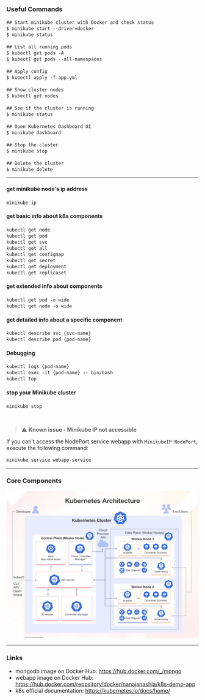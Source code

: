 ### Useful Commands

```
## Start minikube cluster with Docker and check status
$ minikube start --driver=docker
$ minikube status

## List all running pods
$ kubectl get pods -A
$ kubectl get pods --all-namespaces

## Apply config
$ kubectl apply -f app.yml

## Show cluster nodes
$ kubectl get nodes

## See if the cluster is running
$ minikube status

## Open Kubernetes Dashboard UI
$ minikube dashboard

## Stop the cluster
$ minikube stop

## Delete the cluster
$ minikube delete
```

---
#### get minikube node's ip address
    minikube ip
#### get basic info about k8s components
    kubectl get node
    kubectl get pod
    kubectl get svc
    kubectl get all
    kubectl get configmap
    kubectl get secret
    kubectl get deployment
    kubectl get replicaset
#### get extended info about components
    kubectl get pod -o wide
    kubectl get node -o wide
#### get detailed info about a specific component
    kubectl describe svc {svc-name}
    kubectl describe pod {pod-name}
#### Debugging
    kubectl logs {pod-name}
    kubectl exec -it {pod-name} -- bin/bash
    kubectl top

#### stop your Minikube cluster
    minikube stop

<br />

> :warning: **Known issue - Minikube IP not accessible**

If you can't access the NodePort service webapp with `MinikubeIP:NodePort`, execute the following command:

    minikube service webapp-service
---
### Core Components
![Kubernetes Architecture](Kubernetes-Architecture-Diagram.jpg)

---
### Links
* mongodb image on Docker Hub: https://hub.docker.com/_/mongo
* webapp image on Docker Hub: https://hub.docker.com/repository/docker/nanajanashia/k8s-demo-app
* k8s official documentation: https://kubernetes.io/docs/home/
